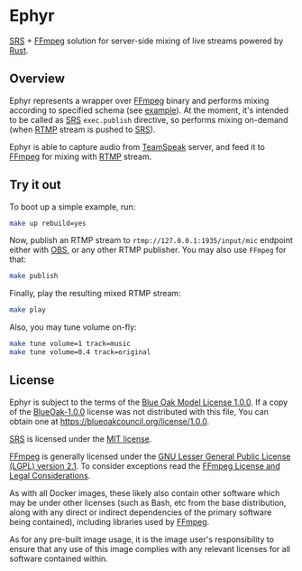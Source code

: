 Ephyr
=====

[SRS] + [FFmpeg] solution for server-side mixing of live streams powered by [Rust].




## Overview

Ephyr represents a wrapper over [FFmpeg] binary and performs mixing according to specified schema (see [example][1]). At the moment, it's intended to be called as [SRS] `exec.publish` directive, so performs mixing on-demand (when [RTMP] stream is pushed to [SRS]).

Ephyr is able to capture audio from [TeamSpeak] server, and feed it to [FFmpeg] for mixing with [RTMP] stream.




## Try it out

To boot up a simple example, run:
```bash
make up rebuild=yes
```

Now, publish an RTMP stream to `rtmp://127.0.0.1:1935/input/mic` endpoint either with [OBS], or any other RTMP publisher. You may also use `FFmpeg` for that:
```bash
make publish
```

Finally, play the resulting mixed RTMP stream:
```bash
make play
```

Also, you may tune volume on-fly:
```bash
make tune volume=1 track=music
make tune volume=0.4 track=original
```




## License

Ephyr is subject to the terms of the [Blue Oak Model License 1.0.0](https://github.com/tyranron/ephyr/blob/master/LICENSE.md). If a copy of the [BlueOak-1.0.0](https://spdx.org/licenses/BlueOak-1.0.0.html) license was not distributed with this file, You can obtain one at <https://blueoakcouncil.org/license/1.0.0>.

[SRS] is licensed under the [MIT license](https://github.com/ossrs/srs/blob/3.0release/LICENSE).

[FFmpeg] is generally licensed under the [GNU Lesser General Public License (LGPL) version 2.1](http://www.gnu.org/licenses/old-licenses/lgpl-2.1.html). To consider exceptions read the [FFmpeg License and Legal Considerations](https://www.ffmpeg.org/legal.html).

As with all Docker images, these likely also contain other software which may be under other licenses (such as Bash, etc from the base distribution, along with any direct or indirect dependencies of the primary software being contained), including libraries used by [FFmpeg].

As for any pre-built image usage, it is the image user's responsibility to ensure that any use of this image complies with any relevant licenses for all software contained within.





[FFmpeg]: https://ffmpeg.org
[OBS]: https://obsproject.com
[RTMP]: https://en.wikipedia.org/wiki/Real-Time_Messaging_Protocol
[Rust]: https://www.rust-lang.org
[SRS]: https://github.com/ossrs/srs
[TeamSpeak]: https://teamspeak.com

[1]: https://github.com/tyranron/ephyr/blob/master/example.spec.json
